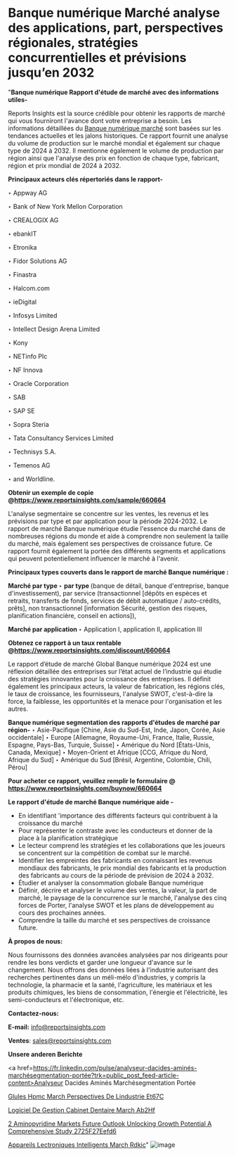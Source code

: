 # Banque numérique Marché analyse des applications, part, perspectives régionales, stratégies concurrentielles et prévisions jusqu’en 2032

 "<strong>Banque numérique Rapport d'étude de marché avec des informations utiles-</strong>

Reports Insights est la source crédible pour obtenir les rapports de marché qui vous fourniront l'avance dont votre entreprise a besoin. Les informations détaillées du <a href=https://www.reportsinsights.com/sample/660664>Banque numérique marché</a> sont basées sur les tendances actuelles et les jalons historiques. Ce rapport fournit une analyse du volume de production sur le marché mondial et également sur chaque type de 2024 à 2032. Il mentionne également le volume de production par région ainsi que l'analyse des prix en fonction de chaque type, fabricant, région et prix mondial de 2024 à 2032.

<b>Principaux acteurs clés répertoriés dans le rapport-</b>

‣ Appway AG

‣ Bank of New York Mellon Corporation

‣ CREALOGIX AG

‣ ebankIT

‣ Etronika

‣ Fidor Solutions AG

‣ Finastra

‣ Halcom.com

‣ ieDigital

‣ Infosys Limited

‣ Intellect Design Arena Limited

‣ Kony

‣ NETinfo Plc

‣ NF Innova

‣ Oracle Corporation

‣ SAB

‣ SAP SE

‣ Sopra Steria

‣ Tata Consultancy Services Limited

‣ Technisys S.A.

‣ Temenos AG

‣ and Worldline.

<strong><b>Obtenir un exemple de copie @</b></strong><a href=https://www.reportsinsights.com/sample/660664><strong><b>https://www.reportsinsights.com/sample/660664</b></strong></a>

L'analyse segmentaire se concentre sur les ventes, les revenus et les prévisions par type et par application pour la période 2024-2032. Le rapport de marché Banque numérique étudie l'essence du marché dans de nombreuses régions du monde et aide à comprendre non seulement la taille du marché, mais également ses perspectives de croissance future. Ce rapport fournit également la portée des différents segments et applications qui peuvent potentiellement influencer le marché à l'avenir.

<strong>Principaux types couverts dans le rapport de marché Banque numérique :</strong>

<strong>Marché par type </strong>
‣ <strong> par type </strong> (banque de détail, banque d'entreprise, banque d'investissement), par service (transactionnel [dépôts en espèces et retraits, transferts de fonds, services de débit automatique / auto-crédits, prêts], non transactionnel [information Sécurité, gestion des risques, planification financière, conseil en actions]),

<strong>Marché par application </strong>
‣ Application I, application II, application III

<strong><b>Obtenez ce rapport à un taux rentable @</b></strong><a href=https://www.reportsinsights.com/discount/660664><strong><b>https://www.reportsinsights.com/discount/660664</b></strong></a>

Le rapport d’étude de marché Global Banque numérique 2024 est une réflexion détaillée des entreprises sur l’état actuel de l’industrie qui étudie des stratégies innovantes pour la croissance des entreprises. Il définit également les principaux acteurs, la valeur de fabrication, les régions clés, le taux de croissance, les fournisseurs, l'analyse SWOT, c'est-à-dire la force, la faiblesse, les opportunités et la menace pour l'organisation et les autres.

<strong>Banque numérique segmentation des rapports d'études de marché par région-</strong>
‣ Asie-Pacifique [Chine, Asie du Sud-Est, Inde, Japon, Corée, Asie occidentale]
‣ Europe [Allemagne, Royaume-Uni, France, Italie, Russie, Espagne, Pays-Bas, Turquie, Suisse]
‣ Amérique du Nord [États-Unis, Canada, Mexique]
‣ Moyen-Orient et Afrique [CCG, Afrique du Nord, Afrique du Sud]
‣ Amérique du Sud [Brésil, Argentine, Colombie, Chili, Pérou]

<strong>Pour acheter ce rapport, veuillez remplir le formulaire @   <a href=https://www.reportsinsights.com/buynow/660664>https://www.reportsinsights.com/buynow/660664</a></strong>

<strong>Le rapport d'étude de marché Banque numérique aide -</strong>
<ul>
  <li>En identifiant 'importance des différents facteurs qui contribuent à la croissance du marché</li>
  <li>Pour représenter le contraste avec les conducteurs et donner de la place à la planification stratégique</li>
  <li>Le lecteur comprend les stratégies et les collaborations que les joueurs se concentrent sur la compétition de combat sur le marché.</li>
  <li>Identifier les empreintes des fabricants en connaissant les revenus mondiaux des fabricants, le prix mondial des fabricants et la production des fabricants au cours de la période de prévision de 2024 à 2032.</li>
  <li>Étudier et analyser la consommation globale Banque numérique</li>
  <li>Définir, décrire et analyser le volume des ventes, la valeur, la part de marché, le paysage de la concurrence sur le marché, l'analyse des cinq forces de Porter, l'analyse SWOT et les plans de développement au cours des prochaines années.</li>
  <li>Comprendre la taille du marché et ses perspectives de croissance future.</li>
</ul>
<strong>À propos de nous:</strong>

Nous fournissons des données avancées analysées par nos dirigeants pour rendre les bons verdicts et garder une longueur d'avance sur le changement. Nous offrons des données liées à l'industrie autorisant des recherches pertinentes dans un méli-mélo d'industries, y compris la technologie, la pharmacie et la santé, l'agriculture, les matériaux et les produits chimiques, les biens de consommation, l'énergie et l'électricité, les semi-conducteurs et l'électronique, etc.

<strong>Contactez-nous:</strong>

<strong>E-mail:</strong> <a href=mailto:info@reportsinsights.com>info@reportsinsights.com</a>

<strong>Ventes</strong>: <a href=mailto:sales@reportsinsights.com>sales@reportsinsights.com</a>

<strong>Unsere anderen Berichte</strong>

<a href=https://fr.linkedin.com/pulse/analyseur-dacides-aminés-marchésegmentation-portée?trk=public_post_feed-article-content>Analyseur Dacides Aminés Marchésegmentation Portée</a>

<a href=https://www.linkedin.com/pulse/g%C3%A9lules-hpmc-march%C3%A9-perspectives-de-lindustrie-et67c/>Glules Hpmc March Perspectives De Lindustrie Et67C</a>

<a href=https://www.linkedin.com/pulse/logiciel-de-gestion-cabinet-dentaire-march%C3%A9-ab2hf/>Logiciel De Gestion Cabinet Dentaire March Ab2Hf</a>

<a href=https://medium.com/@khalunansh/2-aminopyridine-markets-future-outlook-unlocking-growth-potential-a-comprehensive-study-2725f27eefd6>2 Aminopyridine Markets Future Outlook Unlocking Growth Potential A Comprehensive Study 2725F27Eefd6</a>

<a href=https://www.linkedin.com/pulse/appareils-%C3%A9lectroniques-intelligents-march%C3%A9-rdkic/>Appareils Lectroniques Intelligents March Rdkic</a>"
![image](https://github.com/daminid12/RImarketgrowth/assets/158430485/98721cff-f08f-4f91-8379-b0ae8f3b30b1)

